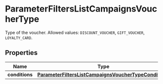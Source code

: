 

# ParameterFiltersListCampaignsVoucherType

Type of the voucher. Allowed values: `DISCOUNT_VOUCHER`, `GIFT_VOUCHER`, `LOYALTY_CARD`.

## Properties

| Name | Type | Description |
|------------ | ------------- | ------------- |
|**conditions** | [**ParameterFiltersListCampaignsVoucherTypeConditions**](ParameterFiltersListCampaignsVoucherTypeConditions.md) |  |



